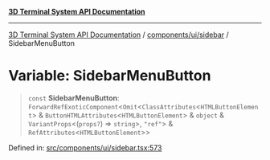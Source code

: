 [**3D Terminal System API Documentation**](../../../../README.md)

***

[3D Terminal System API Documentation](../../../../README.md) / [components/ui/sidebar](../README.md) / SidebarMenuButton

# Variable: SidebarMenuButton

> `const` **SidebarMenuButton**: `ForwardRefExoticComponent`\<`Omit`\<`ClassAttributes`\<`HTMLButtonElement`\> & `ButtonHTMLAttributes`\<`HTMLButtonElement`\> & `object` & `VariantProps`\<(`props?`) => `string`\>, `"ref"`\> & `RefAttributes`\<`HTMLButtonElement`\>\>

Defined in: [src/components/ui/sidebar.tsx:573](https://github.com/Dicommunitas/ThreeJS_Terminal_3D2/blob/97ab9f0ae2e42171aa40996aacad796786af9976/src/components/ui/sidebar.tsx#L573)
